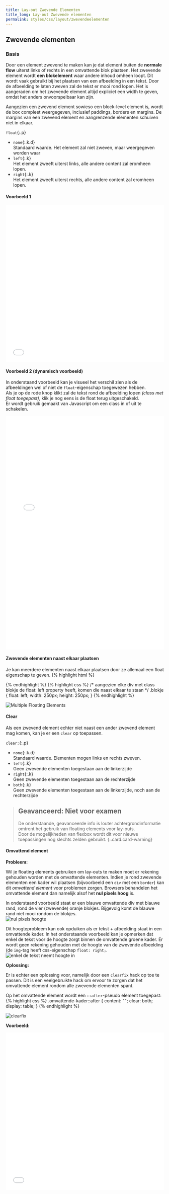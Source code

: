```yaml
---
title: Lay-out Zwevende Elementen
title_long: Lay-out Zwevende elementen
permalink: styles/css/layout/zwevendeelementen
---
```



Zwevende elementen
------------------

### Basis

Door een element zwevend te maken kan je dat element buiten de **normale flow** uiterst links of rechts in een omvattende blok plaatsen. Het zwevende element wordt **een blokelement** waar andere inhoud omheen loopt. Dit wordt vaak gebruikt bij het plaatsen van een afbeelding in een tekst. Door de afbeelding te laten zweven zal de tekst er mooi rond lopen. Het is aangeraden om het zwevende element altijd expliciet een width te geven, omdat het anders onvoorspelbaar kan zijn. 

Aangezien een zwevend element sowieso een block-level element is, wordt de box compleet weergegeven, inclusief paddings, borders en margins. De margins van een zwevend element en aangrenzende elementen schuiven niet in elkaar.

`float`{:.p}  
- `none`{:.k.d}  
  Standaard waarde. Het element zal niet zweven, maar weergegeven worden waar 
- `left`{:.k}  
  Het element zweeft uiterst links, alle andere content zal eromheen lopen.
- `right`{:.k}  
  Het element zweeft uiterst rechts, alle andere content zal eromheen lopen.

#### Voorbeeld 1
<iframe width="100%" height="500" src="//jsfiddle.net/rogerthat_be/tsyz5xos/embedded/result,css,html/" allowfullscreen="allowfullscreen" frameborder="0"></iframe>

#### Voorbeeld 2 (dynamisch voorbeeld)

In onderstaand voorbeeld kan je visueel het verschil zien als de afbeeldingen wel of niet de `float`-eigenschap toegewezen hebben.  
Als je op de rode knop klikt zal de tekst rond de afbeelding lopen *(class met float toegepast)*, klik je nog eens is de float terug uitgeschakeld.  
Er wordt gebruik gemaakt van Javascript om een class in of uit te schakelen.  
<iframe height='742' scrolling='no' title='Float Voorbeeld' src='//codepen.io/fredroeg/embed/bYORrw/?height=742&theme-id=0&default-tab=result&embed-version=2' frameborder='no' allowtransparency='true' allowfullscreen='true' style='width: 100%;'></iframe>

#### Zwevende elementen naast elkaar plaatsen

Je kan meerdere elementen naast elkaar plaatsen door ze allemaal een float eigenschap te geven. 
{% highlight html %}
<div class="blokje"></div>
<div class="blokje"></div>
<div class="blokje"></div>
<div class="blokje"></div>
{% endhighlight %}
{% highlight css %}
/* aangezien elke div met class blokje de float: left property heeft, komen die naast elkaar te staan */
.blokje {
    float: left;
    width: 250px;
    height: 250px;
}
{% endhighlight %}

![Multiple Floating Elements](https://sf.rogerthat.be/1718/multiplefloats.png)

#### Clear

Als een zwevend element echter niet naast een ander zwevend element mag komen, kan je er een `clear` op toepassen.

`clear:`{:.p}  
- `none`{:.k.d}  
  Standaard waarde. Elementen mogen links en rechts zweven. 
- `left`{:.k}  
  Geen zwevende elementen toegestaan aan de linkerzijde
- `right`{:.k}  
  Geen zwevende elementen toegestaan aan de rechterzijde
- `both`{:.k}  
  Geen zwevende elementen toegestaan aan de linkerzijde, noch aan de rechterzijde


> Geavanceerd: Niet voor examen
> ---
> De onderstaande, geavanceerde info is louter achtergrondinformatie omtrent het gebruik van floating elements voor lay-outs.    
> Door de mogelijkheden van flexbox wordt dit voor nieuwe toepassingen nog slechts zelden gebruikt.
{:.card.card-warning}

#### Omvattend element

**Probleem:**

Wil je floating elements gebruiken om lay-outs te maken moet er rekening gehouden worden met de omvattende elementen. Indien je rond zwevende elementen een kader wil plaatsen (bijvoorbeeld een `div` met een `border`) kan dit *omvattend element* voor problemen zorgen. Browsers behandelen het omvattende element dan namelijk alsof het **nul pixels hoog** is.  

In onderstaand voorbeeld staat er een blauwe omvattende div met blauwe rand, rond de vier (zwevende) oranje blokjes. Bijgevolg komt de blauwe rand niet mooi rondom de blokjes.  
![nul pixels hoogte](https://sf.rogerthat.be/1718/geen-hoogte.png "nul pixels hoogte")

Dit hoogteprobleem kan ook opduiken als er tekst + afbeelding staat in een omvattende kader. In het onderstaande voorbeeld kan je opmerken dat enkel de tekst voor de hoogte zorgt binnen de omvattende groene kader. Er wordt geen rekening gehouden met de hoogte van de zwevende afbeelding (de `img`-tag heeft css-eigenschap `float: right;`.
![enkel de tekst neemt hoogte in](https://sf.rogerthat.be/1718/float-problem.png "enkel de tekst neemt hoogte in")

**Oplossing:**

Er is echter een oplossing voor, namelijk door een `clearfix` hack op toe te passen. Dit is een veelgebruikte hack om ervoor te zorgen dat het omvattende element rondom alle zwevende elementen spant.

Op het omvattende element wordt een `::after`-pseudo element toegepast:
{% highlight css %}
.omvattende-kader::after {
    content: "";
    clear: both;
    display: table;
}
{% endhighlight %}

![clearfix](https://sf.rogerthat.be/1718/clearfix.png "clearfix")

**Voorbeeld:**

<iframe width="100%" height="500" src="//jsfiddle.net/rogerthat_be/e32LbLh0/embedded/result,css,html/" allowfullscreen="allowfullscreen" frameborder="0"></iframe>

